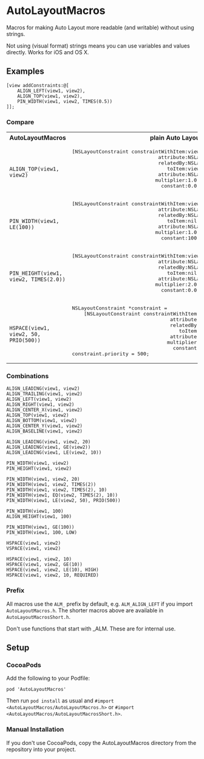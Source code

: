 AutoLayoutMacros
================

Macros for making Auto Layout more readable (and writable) without using strings.

Not using (visual format) strings means you can use variables and values directly. Works for iOS and OS X.

Examples
--------

    [view addConstraints:@[
        ALIGN_LEFT(view1, view2),
        ALIGN_TOP(view1, view2),
        PIN_WIDTH(view1, view2, TIMES(0.5))
    ]];

### Compare

<table>
<tr>
<th>AutoLayoutMacros</th>
<th>plain Auto Layout</th>
</tr>
<tr>
<td><code>
ALIGN_TOP(view1, view2)
</code></td>
<td><pre>
[NSLayoutConstraint constraintWithItem:view1
                             attribute:NSLayoutAttributeTop
                             relatedBy:NSLayoutRelationEqual
                                toItem:view2
                             attribute:NSLayoutAttributeTop
                            multiplier:1.0
                              constant:0.0]
</pre></td>
</tr>
<tr>
<td><code>
PIN_WIDTH(view1, LE(100))
</code></td>
<td><pre>
[NSLayoutConstraint constraintWithItem:view1
                             attribute:NSLayoutAttributeWidth
                             relatedBy:NSLayoutRelationLessThanOrEqual
                                toItem:nil
                             attribute:NSLayoutAttributeNotAnAttribute
                            multiplier:1.0
                              constant:100.0]
</pre></td>
</tr>
<tr>
<td><code>
PIN_HEIGHT(view1, view2, TIMES(2.0))
</code></td>
<td><pre>
[NSLayoutConstraint constraintWithItem:view1
                             attribute:NSLayoutAttributeHeight
                             relatedBy:NSLayoutRelationEqual
                                toItem:nil
                             attribute:NSLayoutAttributeHeight
                            multiplier:2.0
                              constant:0.0]
</pre></td>
</tr>
<tr>
<td><code>
HSPACE(view1, view2, 50, PRIO(500))
</code></td>
<td><pre>
NSLayoutConstraint *constraint =
    [NSLayoutConstraint constraintWithItem:view2
                                 attribute:NSLayoutAttributeLeft
                                 relatedBy:NSLayoutRelationEqual
                                    toItem:view1
                                 attribute:NSLayoutAttributeRight
                                multiplier:1.0
                                  constant:0.0]
constraint.priority = 500;
</pre></td>
</tr>
</table>

### Combinations

    ALIGN_LEADING(view1, view2)
    ALIGN_TRAILING(view1, view2)
    ALIGN_LEFT(view1, view2)
    ALIGN_RIGHT(view1, view2)
    ALIGN_CENTER_X(view1, view2)
    ALIGN_TOP(view1, view2)
    ALIGN_BOTTOM(view1, view2)
    ALIGN_CENTER_Y(view1, view2)
    ALIGN_BASELINE(view1, view2)

    ALIGN_LEADING(view1, view2, 20)
    ALIGN_LEADING(view1, GE(view2))
    ALIGN_LEADING(view1, LE(view2, 10))

    PIN_WIDTH(view1, view2)
    PIN_HEIGHT(view1, view2)

    PIN_WIDTH(view1, view2, 20)
    PIN_WIDTH(view1, view2, TIMES(2))
    PIN_WIDTH(view1, view2, TIMES(2), 10)
    PIN_WIDTH(view1, EQ(view2, TIMES(2), 10))
    PIN_WIDTH(view1, LE(view2, 50), PRIO(500))

    PIN_WIDTH(view1, 100)
    ALIGN_HEIGHT(view1, 100)

    PIN_WIDTH(view1, GE(100))
    PIN_WIDTH(view1, 100, LOW)

    HSPACE(view1, view2)
    VSPACE(view1, view2)

    HSPACE(view1, view2, 10)
    HSPACE(view1, view2, GE(10))
    HSPACE(view1, view2, LE(10), HIGH)
    HSPACE(view1, view2, 10, REQUIRED)

### Prefix

All macros use the `ALM_` prefix by default, e.g. `ALM_ALIGN_LEFT` if you import `AutoLayoutMacros.h`. The shorter macros above are available in `AutoLayoutMacrosShort.h`.

Don't use functions that start with _ALM. These are for internal use.

Setup
-----

### CocoaPods ###

Add the following to your Podfile:

    pod 'AutoLayoutMacros'

Then run `pod install` as usual and `#import <AutoLayoutMacros/AutoLayoutMacros.h>` or `#import <AutoLayoutMacros/AutoLayoutMacrosShort.h>`.

### Manual Installation ###

If you don't use CocoaPods, copy the AutoLayoutMacros directory from the repository into your project.
